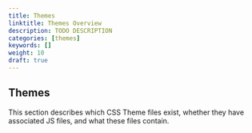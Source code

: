 ```yaml
---
title: Themes
linktitle: Themes Overview
description: TODO DESCRIPTION
categories: [themes]
keywords: []
weight: 10
draft: true
---
```


## Themes

This section describes which CSS Theme files exist, whether they have associated JS files, and what these files contain.
